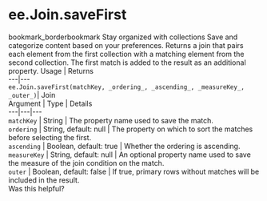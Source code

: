  
#  ee.Join.saveFirst
bookmark_borderbookmark Stay organized with collections  Save and categorize content based on your preferences.
Returns a join that pairs each element from the first collection with a matching element from the second collection. The first match is added to the result as an additional property.
Usage | Returns  
---|---  
`ee.Join.saveFirst(matchKey, _ordering_, _ascending_, _measureKey_, _outer_)`|  Join  
Argument | Type | Details  
---|---|---  
`matchKey` | String | The property name used to save the match.  
`ordering` | String, default: null | The property on which to sort the matches before selecting the first.  
`ascending` | Boolean, default: true | Whether the ordering is ascending.  
`measureKey` | String, default: null | An optional property name used to save the measure of the join condition on the match.  
`outer` | Boolean, default: false | If true, primary rows without matches will be included in the result.  
Was this helpful?
